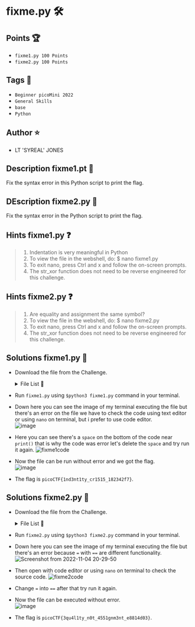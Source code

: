 # fixme.py 🛠️
## Points 🏆
- ```fixme1.py 100 Points```
- ```fixme2.py 100 Points```
## Tags 🔗
- ```Beginner picoMini 2022```
- ```General Skills```
- ```base```
- ```Python```

## Author ⭐
- LT 'SYREAL' JONES

## Description fixme1.pt 📖
Fix the syntax error in this Python script to print the flag.
## DEscription fixme2.py 📖
Fix the syntax error in the Python script to print the flag.

## Hints fixme1.py ❓
> 1. Indentation is very meaningful in Python
> 2. To view the file in the webshell, do: $ nano fixme1.py
> 3. To exit nano, press Ctrl and x and follow the on-screen prompts.
> 4. The str_xor function does not need to be reverse engineered for this challenge.

## Hints fixme2.py ❓
> 1. Are equality and assignment the same symbol?
> 2. To view the file in the webshell, do: $ nano fixme2.py
> 3. To exit nano, press Ctrl and x and follow the on-screen prompts.
> 4. The str_xor function does not need to be reverse engineered for this challenge.

## Solutions fixme1.py 🎯
- Download the file from the Challenge.

  <details>
  
  <summary>File List 📁</summary>
  
  |FILE|DOWNLOAD FILE|VIEW FILE|
  |----|-------------|---------|
  |fixme1.py|[Download](https://artifacts.picoctf.net/c/39/fixme1.py)|[Click here](https://github.com/rhfnx/picoCTF/tree/main/Beginner%20picoMini%202022/fixme.py/fixme1.py)|
  </details>

- Run ```fixme1.py``` using ```$python3 fixme1.py``` command in your terminal.
- Down here you can see the image of my terminal executing the file but there's an error on the file we have to check the code using text editor or using ```nano``` on terminal, but i prefer to use code editor.</br>
  ![image](https://user-images.githubusercontent.com/108726715/199978450-b083f85b-32b6-4a94-a451-d01a988c06c0.png)</br>
- Here you can see there's a ```space``` on the bottom of the code near ```print()``` that is why the code was error let's delete the ```space``` and try run it again.
 ![fixme1code](https://user-images.githubusercontent.com/108726715/199982439-78e2d342-f704-4350-b0a6-fbd1d18c4234.png)
- Now the file can be run without error and we got the flag.</br>
  ![image](https://user-images.githubusercontent.com/108726715/199982943-6d707e67-3ca9-4d03-8ea1-61e7eda9512e.png)</br>
- The flag is ```picoCTF{1nd3nt1ty_cr1515_182342f7}```.

## Solutions fixme2.py 🎯
- Download the file from the Challenge.

  <details>
  
  <summary>File List 📁</summary>
  
  |FILE|DOWNLOAD FILE|VIEW FILE|
  |----|-------------|----------|
  |fixme2.py|[Download](https://artifacts.picoctf.net/c/65/fixme2.py)|[Click here](https://github.com/rhfnx/picoCTF/tree/main/Beginner%20picoMini%202022/fixme.py/fixme2.py)|
  </details>

- Run ```fixme2.py``` using ```$python3 fixme2.py``` command in your terminal.
- Down here you can see the image of my terminal executing the file but there's an error because ```=``` with ```==``` are different functionality.</br>
  ![Screenshot from 2022-11-04 20-29-50](https://user-images.githubusercontent.com/108726715/199984891-a2d1f01a-49ad-4ae6-b6d8-c011fcdfbb1f.png)</br>
- Then open with code editor or using ```nano``` on terminal to check the source code.
  ![fixme2code](https://user-images.githubusercontent.com/108726715/199985766-74b2f779-7966-4746-ac36-40acb7b12a87.png)</br>
- Change ```=``` into ```==``` after that try run it again.
- Now the file can be executed without error.</br>
  ![image](https://user-images.githubusercontent.com/108726715/199986209-e44ec24e-2a78-47a6-a1ba-a59b78e812a2.png)</br>
- The flag is ```picoCTF{3qu4l1ty_n0t_4551gnm3nt_e8814d03}```.



